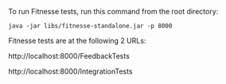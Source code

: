 To run Fitnesse tests, run this command from the root directory:

    java -jar libs/fitnesse-standalone.jar -p 8000

Fitnesse tests are at the following 2 URLs:

http://localhost:8000/FeedbackTests

http://localhost:8000/IntegrationTests

